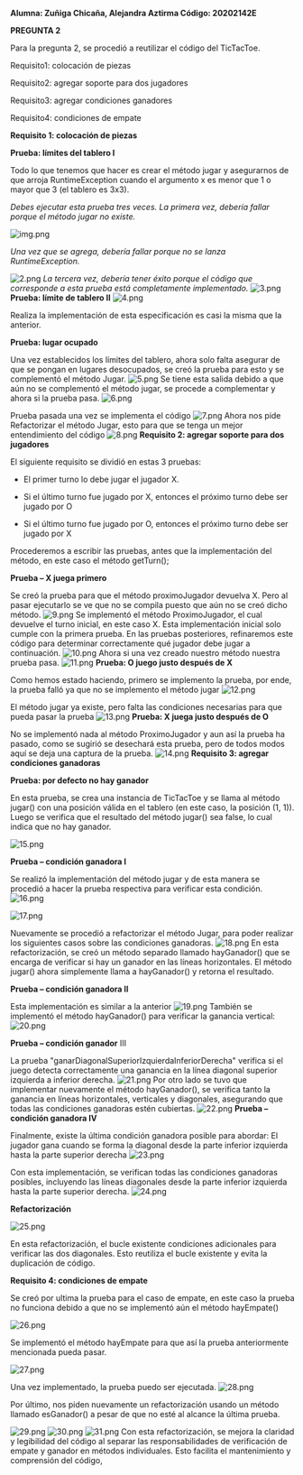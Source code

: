 ﻿<a name="br1"></a>**Alumna: Zuñiga Chicaña, Alejandra Aztirma Código: 20202142E**

**PREGUNTA 2**

Para la pregunta 2, se procedió a reutilizar el código del TicTacToe.

Requisito1: colocación de piezas

Requisito2: agregar soporte para dos jugadores

Requisito3: agregar condiciones ganadores

Requisito4: condiciones de empate

**Requisito 1: colocación de piezas**

**Prueba: límites del tablero I**

Todo lo que tenemos que hacer es crear el método jugar y asegurarnos de que arroja RuntimeException
cuando el argumento x es menor que 1 o mayor que 3 (el tablero es 3x3).

*Debes ejecutar esta prueba tres veces. La primera vez, debería fallar porque el método jugar no existe.*

![img.png](img.png)

*Una vez que se agrega, debería fallar porque no se lanza RuntimeException.*

![2.png](..%2F..%2F..%2F..%2F..%2FDownloads%2Fsofr%2F2.png)
*La tercera vez, debería tener éxito porque el código que corresponde a esta prueba está completamente
implementado.*
![3.png](..%2F..%2F..%2F..%2F..%2FDownloads%2Fsofr%2F3.png)
**Prueba: límite de tablero II**
![4.png](..%2F..%2F..%2F..%2F..%2FDownloads%2Fsofr%2F4.png)



Realiza la implementación de esta especificación es casi la misma que la anterior.

**Prueba: lugar ocupado**

Una vez establecidos los límites del tablero, ahora solo falta asegurar de que se pongan en lugares
desocupados, se creó la prueba para esto y se complementó el método Jugar.
![5.png](..%2F..%2F..%2F..%2F..%2FDownloads%2Fsofr%2F5.png)
Se tiene esta salida debido a que aún no se complementó el método jugar, se procede a
complementar y ahora si la prueba pasa.
![6.png](..%2F..%2F..%2F..%2F..%2FPictures%2Fsoft%2F6.png)


Prueba pasada una vez se implementa el código
![7.png](..%2F..%2F..%2F..%2F..%2FPictures%2Fsoft%2F7.png)
Ahora nos pide Refactorizar el método Jugar, esto para que se tenga un mejor entendimiento del
código
![8.png](..%2F..%2F..%2F..%2F..%2FPictures%2Fsoft%2F8.png)
**Requisito 2: agregar soporte para dos jugadores**

El siguiente requisito se dividió en estas 3 pruebas:

- El primer turno lo debe jugar el jugador X.

- Si el último turno fue jugado por X, entonces el próximo turno debe ser jugado por O



- Si el último turno fue jugado por O, entonces el próximo turno debe ser jugado por X

Procederemos a escribir las pruebas, antes que la implementación del método, en este caso el
método getTurn();

**Prueba – X juega primero**

Se creó la prueba para que el método proximoJugador devuelva X. Pero al pasar ejecutarlo se ve
que no se compila puesto que aún no se creó dicho método.
![9.png](..%2F..%2F..%2F..%2F..%2FPictures%2Fsoft%2F9.png)
Se implementó el método ProximoJugador, el cual devuelve el turno inicial, en este caso X. Esta
implementación inicial solo cumple con la primera prueba. En las pruebas posteriores, refinaremos
este código para determinar correctamente qué jugador debe jugar a continuación.
![10.png](..%2F..%2F..%2F..%2F..%2FPictures%2Fsoft%2F10.png)
Ahora si una vez creado nuestro método nuestra prueba pasa.
![11.png](..%2F..%2F..%2F..%2F..%2FPictures%2Fsoft%2F11.png)
**Prueba: O juego justo después de X**

Como hemos estado haciendo, primero se implemento la prueba, por ende, la prueba falló ya que
no se implemento el método jugar
![12.png](..%2F..%2F..%2F..%2F..%2FPictures%2Fsoft%2F12.png)


El método jugar ya existe, pero falta las condiciones necesarias para que pueda pasar la prueba
![13.png](..%2F..%2F..%2F..%2F..%2FPictures%2Fsoft%2F13.png)
**Prueba: X juega justo después de O**

No se implementó nada al método ProximoJugador y aun así la prueba ha pasado, como se sugirió
se desechará esta prueba, pero de todos modos aquí se deja una captura de la prueba.
![14.png](..%2F..%2F..%2F..%2F..%2FPictures%2Fsoft%2F14.png)
**Requisito 3: agregar condiciones ganadoras**

**Prueba: por defecto no hay ganador**

En esta prueba, se crea una instancia de TicTacToe y se llama al método jugar() con una posición
válida en el tablero (en este caso, la posición (1, 1)). Luego se verifica que el resultado del método
jugar() sea false, lo cual indica que no hay ganador.

![15.png](..%2F..%2F..%2F..%2F..%2FPictures%2Fsoft%2F15.png)


**Prueba – condición ganadora I**

Se realizó la implementación del método jugar y de esta manera se procedió a hacer la prueba
respectiva para verificar esta condición.
![16.png](..%2F..%2F..%2F..%2F..%2FPictures%2Fsoft%2F16.png)


![17.png](..%2F..%2F..%2F..%2F..%2FPictures%2Fsoft%2F17.png)

Nuevamente se procedió a refactorizar el método Jugar, para poder realizar los siguientes casos
sobre las condiciones ganadoras.
![18.png](..%2F..%2F..%2F..%2F..%2FPictures%2Fsoft%2F18.png)
En esta refactorización, se creó un método separado llamado hayGanador() que se encarga de
verificar si hay un ganador en las líneas horizontales. El método jugar() ahora simplemente llama a
hayGanador() y retorna el resultado.

**Prueba – condición ganadora II**

Esta implementación es similar a la anterior
![19.png](..%2F..%2F..%2F..%2F..%2FPictures%2Fsoft%2F19.png)
También se implementó el método hayGanador() para verificar la ganancia vertical:
![20.png](..%2F..%2F..%2F..%2F..%2FPictures%2Fsoft%2F20.png)



**Prueba – condición ganador** III

La prueba "ganarDiagonalSuperiorIzquierdaInferiorDerecha" verifica si el juego detecta
correctamente una ganancia en la línea diagonal superior izquierda a inferior derecha.
![21.png](..%2F..%2F..%2F..%2F..%2FPictures%2Fsoft%2F21.png)
Por otro lado se tuvo que implementar nuevamente el método hayGanador(), se verifica tanto la
ganancia en líneas horizontales, verticales y diagonales, asegurando que todas las condiciones
ganadoras estén cubiertas.
![22.png](..%2F..%2F..%2F..%2F..%2FPictures%2Fsoft%2F22.png)
**Prueba – condición ganadora IV**



Finalmente, existe la última condición ganadora posible para abordar: El jugador gana cuando se
forma la diagonal desde la parte inferior izquierda hasta la parte superior derecha
![23.png](..%2F..%2F..%2F..%2F..%2FPictures%2Fsoft%2F23.png)

Con esta implementación, se verifican todas las condiciones ganadoras posibles, incluyendo las
líneas diagonales desde la parte inferior izquierda hasta la parte superior derecha.
![24.png](..%2F..%2F..%2F..%2F..%2FPictures%2Fsoft%2F24.png)

**Refactorización**

![25.png](..%2F..%2F..%2F..%2F..%2FPictures%2Fsoft%2F25.png)


 En esta refactorización, el bucle existente condiciones adicionales para verificar las dos diagonales.
Esto reutiliza el bucle existente y evita la duplicación de código.

**Requisito 4: condiciones de empate**

Se creó por ultima la prueba para el caso de empate, en este caso la prueba no funciona debido a
que no se implementó aún el método hayEmpate()

![26.png](..%2F..%2F..%2F..%2F..%2FPictures%2Fsoft%2F26.png)

Se implementó el método hayEmpate para que así la prueba anteriormente mencionada pueda
pasar.

![27.png](..%2F..%2F..%2F..%2F..%2FPictures%2Fsoft%2F27.png)

Una vez implementado, la prueba puedo ser ejecutada.
![28.png](..%2F..%2F..%2F..%2F..%2FPictures%2Fsoft%2F28.png)

Por último, nos piden nuevamente un refactorización usando un método llamado esGanador() a
pesar de que no esté al alcance la última prueba.

![29.png](..%2F..%2F..%2F..%2F..%2FPictures%2Fsoft%2F29.png)
![30.png](..%2F..%2F..%2F..%2F..%2FPictures%2Fsoft%2F30.png)
![31.png](..%2F..%2F..%2F..%2F..%2FPictures%2Fsoft%2F31.png)
<a name="br13"></a>Con esta refactorización, se mejora la claridad y legibilidad del código al separar las
responsabilidades de verificación de empate y ganador en métodos individuales. Esto facilita el
mantenimiento y comprensión del código,
